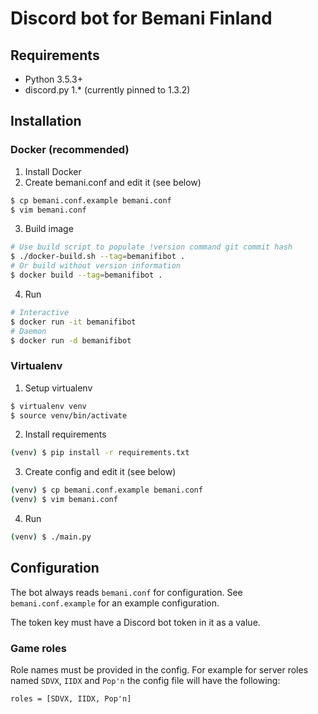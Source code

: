 # Discord bot for Bemani Finland

## Requirements
* Python 3.5.3+
* discord.py 1.* (currently pinned to 1.3.2)

## Installation
### Docker (recommended)
1. Install Docker
2. Create bemani.conf and edit it (see below)
```bash
$ cp bemani.conf.example bemani.conf
$ vim bemani.conf
```
3. Build image
```bash
# Use build script to populate !version command git commit hash
$ ./docker-build.sh --tag=bemanifibot .
# Or build without version information
$ docker build --tag=bemanifibot .
```
4. Run
```bash
# Interactive
$ docker run -it bemanifibot
# Daemon
$ docker run -d bemanifibot
```

### Virtualenv
1. Setup virtualenv
```bash
$ virtualenv venv
$ source venv/bin/activate
```
2. Install requirements
```bash
(venv) $ pip install -r requirements.txt
```
3. Create config and edit it (see below)
```bash
(venv) $ cp bemani.conf.example bemani.conf
(venv) $ vim bemani.conf
```
4. Run
```bash
(venv) $ ./main.py
```

## Configuration
The bot always reads `bemani.conf` for configuration. See `bemani.conf.example` for an example configuration.

The token key must have a Discord bot token in it as a value.

### Game roles
Role names must be provided in the config. For example for server roles named `SDVX`, `IIDX` and `Pop'n` the config file will have the following:
```
roles = [SDVX, IIDX, Pop'n]
```

